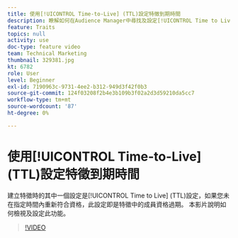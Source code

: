 ```yaml
---
title: 使用[!UICONTROL Time-to-Live] (TTL)設定特徵到期時間
description: 瞭解如何在Audience Manager中尋找及設定[!UICONTROL Time to Live] (TTL)。 建立特徵時，請使用此設定；如果使用者未在指定時間內重新符合資格，就會設定特徵中成員資格的到期日。
feature: Traits
topics: null
activity: use
doc-type: feature video
team: Technical Marketing
thumbnail: 329381.jpg
kt: 6782
role: User
level: Beginner
exl-id: 7190963c-9731-4ee2-b312-949d3f42f0b3
source-git-commit: 124f03208f2b4e3b109b3f02a2d3d59210da5cc7
workflow-type: tm+mt
source-wordcount: '87'
ht-degree: 0%

---
```


# 使用[!UICONTROL Time-to-Live] (TTL)設定特徵到期時間

建立特徵時的其中一個設定是[!UICONTROL Time to Live] (TTL)設定，如果您未在指定時間內重新符合資格，此設定即是特徵中的成員資格過期。 本影片說明如何檢視及設定此功能。

>[!VIDEO](https://video.tv.adobe.com/v/329381/?quality=12&learn=on)
